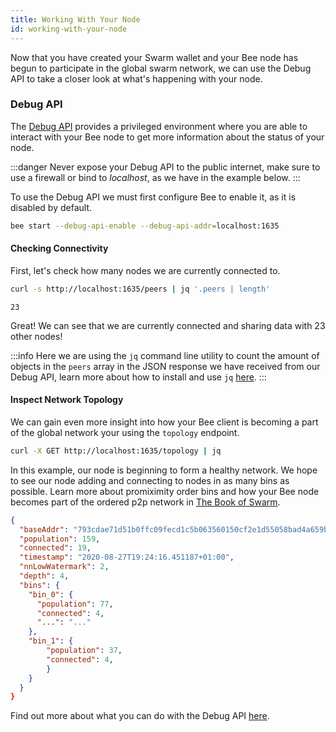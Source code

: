 ```yaml
---
title: Working With Your Node
id: working-with-your-node
---
```


Now that you have created your Swarm wallet and your Bee node has begun to participate in the global swarm network, we can use the Debug API to take a closer look at what's happening with your node.

### Debug API

The [Debug API](/docs/api-reference/api-reference) provides a privileged environment where you are able to interact with your Bee node to get more information about the status of your node.

:::danger
Never expose your Debug API to the public internet, make sure to use a firewall or bind to *localhost*, as we have in the example below.
:::

To use the Debug API we must first configure Bee to enable it, as it is disabled by default.

```bash
bee start --debug-api-enable --debug-api-addr=localhost:1635
```

#### Checking Connectivity

First, let's check how many nodes we are currently connected to.

```bash
curl -s http://localhost:1635/peers | jq '.peers | length'
```

```
23
```

Great! We can see that we are currently connected and sharing data with 23 other nodes!

:::info
Here we are using the `jq` command line utility to count the amount of objects in the `peers` array in the JSON response we have received from our Debug API, learn more about how to install and use `jq` [here](https://stedolan.github.io/jq/).
:::

#### Inspect Network Topology

We can gain even more insight into how your Bee client is becoming a part of the global network your using the `topology` endpoint.

```bash
curl -X GET http://localhost:1635/topology | jq
```

In this example, our node is beginning to form a healthy network. We hope to see our node adding and
connecting to nodes in as many bins as possible. Learn more about promiximity order bins and how your
Bee node becomes part of the ordered p2p network in
[The Book of Swarm](https://gateway.ethswarm.org/bzz/latest.bookofswarm.eth/the-book-of-swarm.pdf).

```json
{
  "baseAddr": "793cdae71d51b0ffc09fecd1c5b063560150cf2e1d55058bad4a659be5894ab1",
  "population": 159,
  "connected": 19,
  "timestamp": "2020-08-27T19:24:16.451187+01:00",
  "nnLowWatermark": 2,
  "depth": 4,
  "bins": {
    "bin_0": {
      "population": 77,
      "connected": 4,
      "...": "..."
    },
    "bin_1": {
    	"population": 37,
      	"connected": 4,
    	}
    }
  }
}
```

Find out more about what you can do with the Debug API [here](/docs/api-reference/api-reference).
